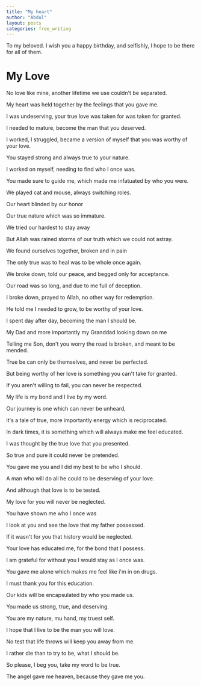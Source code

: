 ```yaml
---
title: "My heart"
author: "Abdul"
layout: posts
categories: free_writing
---
```


To my beloved.
I wish you a happy birthday, and selfishly, I hope to be there for all of them.

# My Love

No love like mine, another lifetime we use couldn't be separated.

My heart was held together by the feelings that you gave me.

I was undeserving, your true love was taken for was taken for granted.

I needed to mature, become the man that you deserved.

I worked, I struggled, became a version of myself that you was worthy of your love.

You stayed strong and always true to your nature.

I worked on myself, needing to find who I once was.

You made sure to guide me, which made me infatuated by who you were.



We played cat and mouse, always switching roles.

Our heart blinded by our honor

Our true nature which was so immature.

We tried our hardest to stay away

But Allah was rained storms of our truth which we could not astray.

We found ourselves together, broken and in pain

The only true was to heal was to be whole once again.

We broke down, told our peace, and begged only for acceptance.

Our road was so long, and due to me full of deception.

I broke down, prayed to Allah, no other way for redemption.

He told me I needed to grow, to be worthy of your love.


I spent day after day, becoming the man I should be.

My Dad and more importantly my Granddad looking down on me

Telling me Son, don't you worry the road is broken, and meant to be mended.

True be can only be themselves, and never be perfected.

But being worthy of her love is something you can't take for granted.

If you aren't willing to fail, you can never be respected.


My life is my bond and I live by my word.

Our journey is one which can never be unheard,

it's a tale of true, more importantly energy which is reciprocated.

In dark times, it is something which will always make me feel educated.

I was thought by the true love that you presented.

So true and pure it could never be pretended.


You gave me you and I did my best to be who I should.

A man who will do all he could to be deserving of your love.

And although that love is to be tested.

My love for you will never be neglected.


You have shown me who I once was

I look at you and see the love that my father possessed.

If it wasn't for you that history would be neglected.

Your love has educated me, for the bond that I possess.

I am grateful for without you I would stay as I once was.

You gave me alone which makes me feel like i'm in on drugs.


I must thank you for this education.

Our kids will be encapsulated by who you made us.

You made us strong, true, and deserving.

You are my nature, mu hand, my truest self.

I hope that I live to be the man you will love.

No test that life throws will keep you away from me.

I rather die than to try to be, what I should be.

So please, I beg you, take my word to be true.

The angel gave me heaven, because they gave me you.
